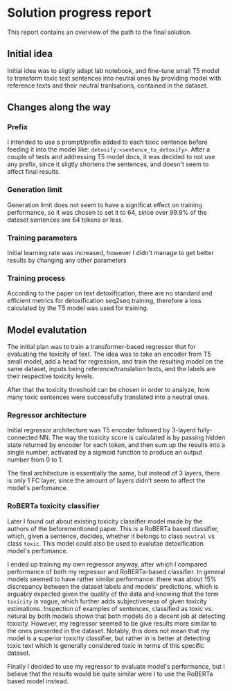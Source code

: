 # Solution progress report
This report contains an overview of the path to the final solution.

## Initial idea
Initial idea was to sligtly adapt lab notebook, and fine-tune small T5 model to transform toxic text sentences into neutral ones by providing model with reference texts and their neutral tranlsations, contained in the dataset. 

## Changes along the way

### Prefix
I intended to use a prompt/prefix added to each toxic sentence before feeding it into the model like: `detoxify:<sentence_to_detoxify>`. After a couple of tests and addressing T5 model docs, it was decided to not use any prefix, since it sligtly shortens the sentences, and doesn't seem to affect final results.

### Generation limit
Generation limit does not seem to have a significat effect on training performance, so it was chosen to set it to 64, since over 99.9% of the dataset sentences are 64 tokens or less.

### Training parameters
Initial learning rate was increased, however I didn't manage to get better results by changing any other parameters

### Training process
According to the paper on text detoxification, there are no standard and efficient metrics for detoxification seq2seq training, therefore a loss calculated by the T5 model was used for training.

## Model evalutation
The initial plan was to train a transformer-based regressor that for evaluating the toxicity of text. The idea was to take an encoder from T5 small model, add a head for regression, and train the resulting model on the same dataset, inputs being reference/translation texts, and the labels are their respective toxicity levels.

After that the toxicity threshold can be chosen in order to analyze, how many toxic sentences were successfully translated into a neutral ones.

### Regressor architecture
Initial regressor architecture was T5 encoder followed by 3-layerd fully-connected NN. The way the toxicity score is calculated is by passing hidden state returned by encoder for each token, and then sum up the results into a single number, activated by a sigmoid function to produce an output number from 0 to 1. 

The final architecture is essentially the same, but instead of 3 layers, there is only 1 FC layer, since the amount of layers didn't seem to affect the model's perfomance.

### RoBERTa toxicity classifier

Later I found out about existing toxicity classifier model made by the authors of the beforementioned paper. This is a RoBERTa based classifier, which, given a sentence, decides, whether it belongs to class `neutral` vs class `toxic`. This model could also be used to evalutae detoxification model's perfomance.

I ended up training my own regressor anyway, after which I compared performance of both my regressor and RoBERTa-based classifier. In general models seemed to have rather similar performance: there was about 15% discrepancy between the dataset labels and models' predictions, which is arguably expected given the quality of the data and knowing that the term `toxicity` is vague, which further adds subjectiveness of given toxicity estimations. Inspection of examples of sentences, classified as toxic vs. netural by both models shown that both models do a decent job at detecting toxicity. However, my regressor seemed to be give results more similar to the ones presented in the dataset. Notably, this does not mean that my model is a superior toxicity classifier, but rather in is better at detecting toxic text which is generally considered toxic in terms of this specific dataset.

Finally I decided to use my regressor to evaluate model's performance, but I believe that the results would be quite similar were I to use the RoBERTa based model instead.